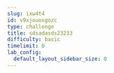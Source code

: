 ```yaml
---
slug: ixw4t4
id: v9xjouoxgozc
type: challenge
title: sdsadasds23233
difficulty: basic
timelimit: 0
lab_config:
  default_layout_sidebar_size: 0
---
```



